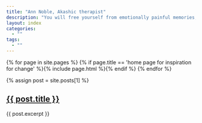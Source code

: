 ```yaml
---
title: "Ann Noble, Akashic therapist"
description: "You will free yourself from emotionally painful memories, switch off reoccurring unwanted thoughts and release yourselve from fear."
layout: index
categories:
  - ""
tags:
  - ""
---
```


{% for page in site.pages %}
  {% if page.title == 'home page for inspiration for change' %}{% include page.html %}{% endif %}
{% endfor %}

{% assign post = site.posts[1] %}
  <h2><a href="{{ site.baseurl }}{{ post.url }}">{{ post.title }}</a></h2>
  {{ post.excerpt }}
